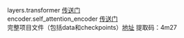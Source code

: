 layers.transformer [传送门](https://github.com/jim4399266/Text-Summarization/blob/main/week5/src/pgn_transformer_tf2/layers/transformer.py)  
encoder.self_attention_encoder [传送门](https://github.com/jim4399266/Text-Summarization/blob/main/week5/src/pgn_transformer_tf2/encoders/self_attention_encoder.py)  
完整项目文件（包括data和checkpoints）[地址](https://pan.baidu.com/s/1ObndBG4cGjH4x916RBIJFQ) 提取码：4m27   

